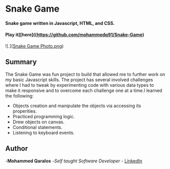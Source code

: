 # Snake Game
#### Snake game written in Javascript, HTML, and CSS.
#### Play it[[here]((https://github.com/mohammedq91/Snake-Game)

![.]([Snake Game Photo.png](https://github.com/mohammedq91/Snake-Game/blob/main/SnakeGamePhoto.png))

## Summary
The Snake Game was fun project to build that allowed me to further work on my basic Javascript skills. The project has several involved challenges where I had to tweak by experimenting code with various data types to make it responsive and to overcome each challenge one at a time.I learned the following:
- Objects creation and manipulate the objects via accessing its properities.
- Practiced programming logic.
- Drew objects on canvas.
- Conditional statements.
- Listening to keyboard events. 

## Author

-**Mohammed Qaralos** -*Self taught Software Developer* - [LinkedIn](https://www.linkedin.com/in/mohammed-qaralos-27151010a/)


